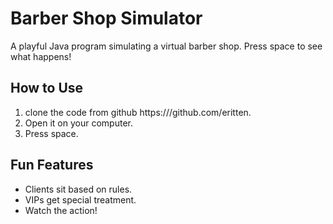 # Barber Shop Simulator

A playful Java program simulating a virtual barber shop. Press space to see what happens!

## How to Use

1. clone the code from github https:///github.com/eritten.
2. Open it on your computer.
3. Press space.

## Fun Features

- Clients sit based on rules.
- VIPs get special treatment.
- Watch the action!
